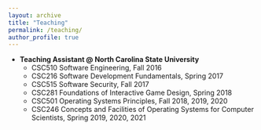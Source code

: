 ```yaml
---
layout: archive
title: "Teaching"
permalink: /teaching/
author_profile: true
---
```


* <b>Teaching Assistant @ North Carolina State University</b>
  * CSC510 Software Engineering, Fall 2016
  * CSC216 Software Development Fundamentals, Spring 2017
  * CSC515 Software Security, Fall 2017
  * CSC281 Foundations of Interactive Game Design, Spring 2018
  * CSC501 Operating Systems Principles, Fall 2018, 2019, 2020
  * CSC246 Concepts and Facilities of Operating Systems for Computer Scientists, Spring 2019, 2020, 2021
